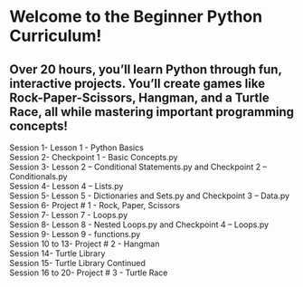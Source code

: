 # Welcome to the Beginner Python Curriculum!

## Over 20 hours, you’ll learn Python through fun, interactive projects. You’ll create games like Rock-Paper-Scissors, Hangman, and a Turtle Race, all while mastering important programming concepts!


Session 1-  Lesson 1 - Python Basics <br>
Session 2-  Checkpoint 1 - Basic Concepts.py <br>
Session 3- Lesson 2 – Conditional Statements.py and Checkpoint 2 – Conditionals.py <br>
Session 4- Lesson 4 – Lists.py <br>
Session 5- Lesson 5 - Dictionaries and Sets.py and Checkpoint 3 – Data.py <br>
Session 6- Project # 1 - Rock, Paper, Scissors <br>
Session 7- Lesson 7 - Loops.py <br>
Session 8- Lesson 8 - Nested Loops.py and Checkpoint 4 – Loops.py <br>
Session 9- Lesson 9 - functions.py <br>
Session 10 to 13- Project # 2 - Hangman <br>
Session 14- Turtle Library <br>
Session 15- Turtle Library Continued <br>
Session 16 to 20- Project # 3 - Turtle Race <br>

